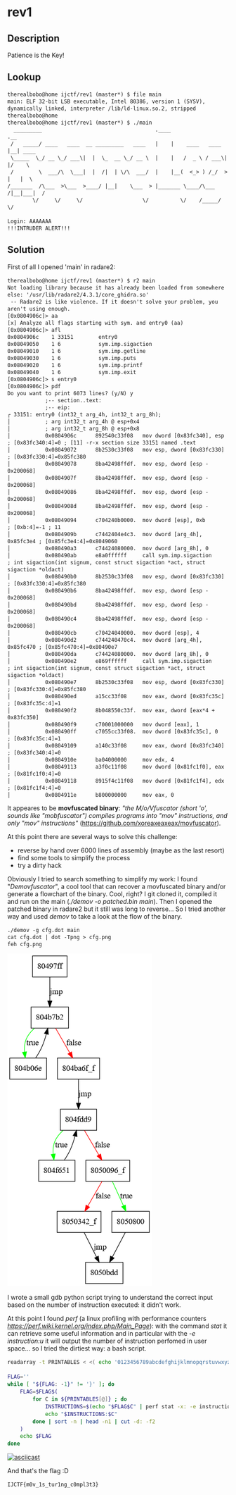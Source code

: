 # rev1
## Description
Patience is the Key!

## Lookup
```
therealbobo@home ijctf/rev1 (master*) $ file main 
main: ELF 32-bit LSB executable, Intel 80386, version 1 (SYSV), dynamically linked, interpreter /lib/ld-linux.so.2, stripped
therealbobo@home
therealbobo@home ijctf/rev1 (master*) $ ./main 
  _________                                    .____                 .__        
 /   _____/ ____   ____  __ _________   ____   |    |    ____   ____ |__| ____  
 \_____  \_/ __ \_/ ___\|  |  \_  __ \_/ __ \  |    |   /  _ \ / ___\|  |/    \ 
 /        \  ___/\  \___|  |  /|  | \/\  ___/  |    |__(  <_> ) /_/  >  |   |  \
/_______  /\___  >\___  >____/ |__|    \___  > |_______ \____/\___  /|__|___|  /
        \/     \/     \/                   \/          \/    /_____/         \/ 

Login: AAAAAAA
!!!INTRUDER ALERT!!!
```

## Solution
First of all I opened 'main' in radare2:
```
therealbobo@home ijctf/rev1 (master*) $ r2 main
Not loading library because it has already been loaded from somewhere else: '/usr/lib/radare2/4.3.1/core_ghidra.so'
 -- Radare2 is like violence. If it doesn't solve your problem, you aren't using enough.
[0x0804906c]> aa
[x] Analyze all flags starting with sym. and entry0 (aa)
[0x0804906c]> afl
0x0804906c    1 33151        entry0
0x08049050    1 6            sym.imp.sigaction
0x08049010    1 6            sym.imp.getline
0x08049030    1 6            sym.imp.puts
0x08049020    1 6            sym.imp.printf
0x08049040    1 6            sym.imp.exit
[0x0804906c]> s entry0 
[0x0804906c]> pdf
Do you want to print 6073 lines? (y/N) y
            ;-- section..text:
            ;-- eip:
┌ 33151: entry0 (int32_t arg_4h, int32_t arg_8h);
│           ; arg int32_t arg_4h @ esp+0x4
│           ; arg int32_t arg_8h @ esp+0x8
│           0x0804906c      892540c33f08   mov dword [0x83fc340], esp  ; [0x83fc340:4]=0 ; [11] -r-x section size 33151 named .text
│           0x08049072      8b2530c33f08   mov esp, dword [0x83fc330]  ; [0x83fc330:4]=0x85fc380
│           0x08049078      8ba42498ffdf.  mov esp, dword [esp - 0x200068]
│           0x0804907f      8ba42498ffdf.  mov esp, dword [esp - 0x200068]
│           0x08049086      8ba42498ffdf.  mov esp, dword [esp - 0x200068]
│           0x0804908d      8ba42498ffdf.  mov esp, dword [esp - 0x200068]
│           0x08049094      c704240b0000.  mov dword [esp], 0xb        ; [0xb:4]=-1 ; 11
│           0x0804909b      c7442404e4c3.  mov dword [arg_4h], 0x85fc3e4 ; [0x85fc3e4:4]=0x8049060
│           0x080490a3      c74424080000.  mov dword [arg_8h], 0
│           0x080490ab      e8a0ffffff     call sym.imp.sigaction      ; int sigaction(int signum, const struct sigaction *act, struct sigaction *oldact)
│           0x080490b0      8b2530c33f08   mov esp, dword [0x83fc330]  ; [0x83fc330:4]=0x85fc380
│           0x080490b6      8ba42498ffdf.  mov esp, dword [esp - 0x200068]
│           0x080490bd      8ba42498ffdf.  mov esp, dword [esp - 0x200068]
│           0x080490c4      8ba42498ffdf.  mov esp, dword [esp - 0x200068]
│           0x080490cb      c70424040000.  mov dword [esp], 4
│           0x080490d2      c744240470c4.  mov dword [arg_4h], 0x85fc470 ; [0x85fc470:4]=0x80490e7
│           0x080490da      c74424080000.  mov dword [arg_8h], 0
│           0x080490e2      e869ffffff     call sym.imp.sigaction      ; int sigaction(int signum, const struct sigaction *act, struct sigaction *oldact)
│           0x080490e7      8b2530c33f08   mov esp, dword [0x83fc330]  ; [0x83fc330:4]=0x85fc380
│           0x080490ed      a15cc33f08     mov eax, dword [0x83fc35c]  ; [0x83fc35c:4]=1
│           0x080490f2      8b048550c33f.  mov eax, dword [eax*4 + 0x83fc350]
│           0x080490f9      c70001000000   mov dword [eax], 1
│           0x080490ff      c7055cc33f08.  mov dword [0x83fc35c], 0    ; [0x83fc35c:4]=1
│           0x08049109      a140c33f08     mov eax, dword [0x83fc340]  ; [0x83fc340:4]=0
│           0x0804910e      ba04000000     mov edx, 4
│           0x08049113      a3f0c11f08     mov dword [0x81fc1f0], eax  ; [0x81fc1f0:4]=0
│           0x08049118      8915f4c11f08   mov dword [0x81fc1f4], edx  ; [0x81fc1f4:4]=0
│           0x0804911e      b800000000     mov eax, 0
```
It appeares to be **movfuscated binary**: _"the M/o/Vfuscator (short 'o', sounds like "mobfuscator") compiles programs into "mov" instructions, and only "mov" instructions"_ (https://github.com/xoreaxeaxeax/movfuscator).

At this point there are several ways to solve this challenge:
* reverse by hand over 6000 lines of assembly (maybe as the last resort)
* find some tools to simplify the process
* try a dirty hack

Obviously I tried to search something to simplify my work: I found "_Demovfuscator_", a cool tool that can recover a movfuscated binary and/or generate a flowchart of the binary. Cool, right?
I git cloned it, compiled it and run on the main (_./demov -o patched.bin main_). Then I opened the patched binary in radare2 but it still was long to reverse...
So I tried another way and used _demov_ to take a look at the flow of the binary.
```
./demov -g cfg.dot main
cat cfg.dot | dot -Tpng > cfg.png
feh cfg.png
```

![alt text](https://github.com/therealbobo/ctf-writeups/raw/master/2020/ijctf/rev1/cfg.png "Program Flow")

I wrote a small gdb python script trying to understand the correct input based on the number of instruction executed: it didn't work.

At this point I found _perf_ (a linux profiling with performance counters _https://perf.wiki.kernel.org/index.php/Main_Page_): with the command _stat_ it can retrieve some useful information and in particular with the _-e instruction:u_ it will output the number of instruction perfomed in user space... so I tried the dirtiest way: a bash script.

```bash
readarray -t PRINTABLES < <( echo '0123456789abcdefghijklmnopqrstuvwxyzABCDEFGHIJKLMNOPQRSTUVWXYZ!"#$%&()+,-./:;<=>?@[\]^_`\{|\}~' |  fold -w1 )

FLAG=''
while [ "${FLAG: -1}" != '}' ]; do
	FLAG=$FLAG$(
		for C in ${PRINTABLES[@]} ; do
			INSTRUCTIONS=$(echo "$FLAG$C" | perf stat -x: -e instructions:u ./main 2>&1| grep instruction | cut -d: -f1)
			echo "$INSTRUCTIONS:$C"
		done | sort -n | head -n1 | cut -d: -f2 
	)
	echo $FLAG
done
```

[![asciicast](https://asciinema.org/a/324982.svg)](https://asciinema.org/a/324982)

And that's the flag :D
```
IJCTF{m0v_1s_tur1ng_c0mpl3t3}
```
